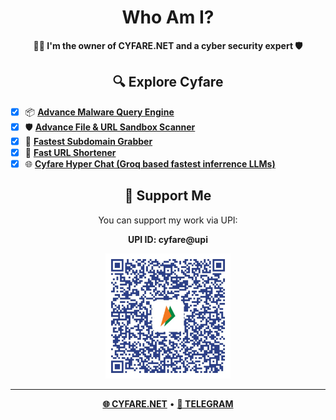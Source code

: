 <h1 align="center">Who Am I?</h1>

<p align="center">
  <strong>👨‍💻 I'm the owner of CYFARE.NET and a cyber security expert 🛡️</strong>
</p>

<h2 align="center">🔍 Explore Cyfare</h2>

- [x] 📦 <b>[Advance Malware Query Engine](https://cyfare.net/)</b>
- [x] 🛡️ <b>[Advance File & URL Sandbox Scanner](https://cyfare.net/)</b>
- [x] 🚀 <b>[Fastest Subdomain Grabber](https://cyfare.net/)</b>
- [x] 🚀 <b>[Fast URL Shortener](https://cyfare.net/)</b>
- [x] 🌐 <b>[Cyfare Hyper Chat (Groq based fastest inferrence LLMs)](https://cyfare.net/)</b>

<h2 align="center">💖 Support Me</h2>

<p align="center">You can support my work via UPI:</p>

<p align="center">
  <strong>UPI ID: cyfare@upi</strong>
</p>

<p align="center">
  <img src="https://raw.githubusercontent.com/CYFARE/cyfare/main/assets/cyfareupi.jpeg" alt="UPI QR Code" width="200"/>
</p>

<hr>

<p align="center">
  <b><a href="https://cyfare.net">🌐 CYFARE.NET</a></b> •
  <b><a href="https://t.me/CYFARELABS">💬 TELEGRAM</a></b>
</p>

